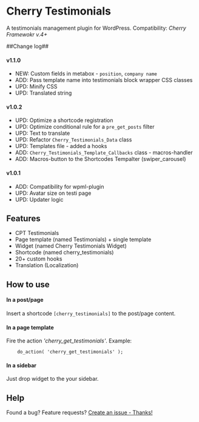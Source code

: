 # Cherry Testimonials
A testimonials management plugin for WordPress.
Сompatibility: *Cherry Framewokr v.4+*

##Change log##

#### v1.1.0 ####

* NEW: Custom fields in metabox - `position`, `company name`
* ADD: Pass template name into testimonials block wrapper CSS classes
* UPD: Minify CSS
* UPD: Translated string

#### v1.0.2 ####

* UPD: Optimize a shortcode registration
* UPD: Optimize conditional rule for a `pre_get_posts` filter
* UPD: Text to translate
* UPD: Refactor `Cherry_Testimonials_Data` class
* UPD: Templates file - added a hooks
* ADD: `Cherry_Testimonials_Template_Callbacks` class - macros-handler
* ADD: Macros-button to the Shortcodes Tempalter (swiper_carousel)

#### v1.0.1 ####

* ADD: Compatibility for wpml-plugin
* UPD: Avatar size on testi page
* UPD: Updater logic

## Features
* CPT Testimonials
* Page template (named Testimonials) + single template
* Widget (named Cherry Testimonials Widget)
* Shortcode (named cherry_testimonials)
* 20+ custom hooks
* Translation (Localization)

## How to use

#### In a post/page
Insert a shortcode `[cherry_testimonials]` to the post/page content.

#### In a page template
Fire the action *'cherry_get_testimonials'*. Example:
```
	do_action( 'cherry_get_testimonials' );
```

#### In a sidebar
Just drop widget to the your sidebar.

## Help
Found a bug? Feature requests? [Create an issue - Thanks!](https://github.com/CherryFramework/cherry-testimonials/issues/new)